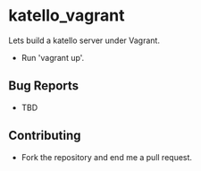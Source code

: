 katello_vagrant
===============

Lets build a katello server under Vagrant.

 - Run 'vagrant up'.

Bug Reports
-----------
 - TBD

Contributing
------------
 - Fork the repository and end me a pull request.